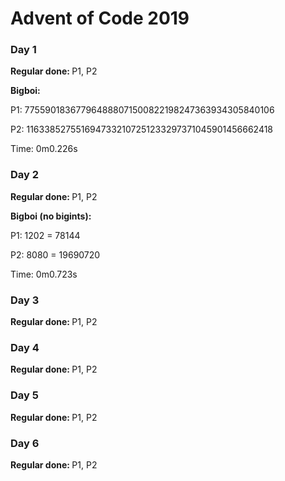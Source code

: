 <h1>Advent of Code 2019</h1>

<h3><strong>Day 1</strong></h3>
<p><strong>Regular done: </strong>P1, P2</p>
<p><strong>Bigboi:</strong></p>
<p>P1: 775590183677964888071500822198247363934305840106</p>
<p>P2: 1163385275516947332107251233297371045901456662418</p>
<p>Time: 0m0.226s</p>
<h3><strong>Day 2</strong></h3>
<p><strong>Regular done: </strong>P1, P2</p>
<p><strong>Bigboi (no bigints):</strong></p>
<p>P1: 1202 = 78144</p>
<p>P2: 8080 = 19690720</p>
<p>Time: 0m0.723s</p>
<h3><strong>Day 3</strong></h3>
<p><strong>Regular done: </strong>P1, P2</p>
<h3><strong>Day 4</strong></h3>
<p><strong>Regular done: </strong>P1, P2</p>
<h3><strong>Day 5</strong></h3>
<p><strong>Regular done: </strong>P1, P2</p>
<h3><strong>Day 6</strong></h3>
<p><strong>Regular done: </strong>P1, P2</p>
